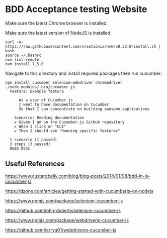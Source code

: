 
# BDD Acceptance testing Website

Make sure the latest Chrome browser is installed.

Make sure the latest version of NodeJS is installed.
```shell
curl -o- https://raw.githubusercontent.com/creationix/nvm/v0.33.0/install.sh | bash
source ~/.bashrc
nvm list-remote
nvm install 7.5.0
```
Navigate to this directory and install required packages then run cucumber:
```shell
npm install cucumber selenium-webdriver chromedriver
./node_modules/.bin/cucumber-js
  Feature: Example feature

      As a user of Cucumber.js
      I want to have documentation on Cucumber
      So that I can concentrate on building awesome applications

    Scenario: Reading documentation
    ✔ Given I am on the Cucumber.js GitHub repository
    ✔ When I click on "CLI"
    ✔ Then I should see "Running specific features"

  1 scenario (1 passed)
  3 steps (3 passed)
  0m03.953s
```

## Useful References

https://www.custardbelly.com/blog/blog-posts/2014/01/08/bdd-in-js-cucumberjs/

https://dzone.com/articles/getting-started-with-cucumberjs-on-nodejs

https://www.npmjs.com/package/selenium-cucumber-js

https://github.com/john-doherty/selenium-cucumber-js

https://www.npmjs.com/package/webdriverio-cucumber-js

https://github.com/larryg01/webdriverio-cucumber-js
